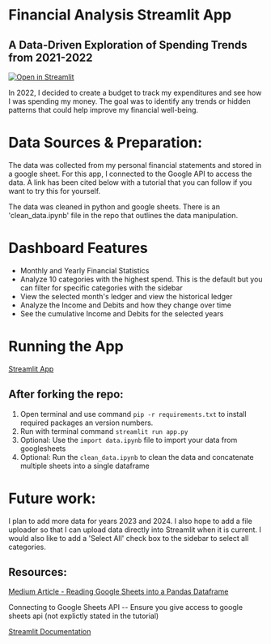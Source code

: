 # Financial Analysis Streamlit App
## A Data-Driven Exploration of Spending Trends from 2021-2022
[![Open in Streamlit](https://static.streamlit.io/badges/streamlit_badge_black_white.svg)](https://financial-analysis.streamlit.app/)

In 2022, I decided to create a budget to track my expenditures and see how I was spending my money. The goal was to identify any trends or hidden patterns that could help improve my financial well-being. 

# Data Sources & Preparation:
The data was collected from my personal financial statements and stored in a google sheet. For this app, I connected to the Google API to access the data. A link has been cited below with a tutorial that you can follow if you want to try this for yourself. 

The data was cleaned in python and google sheets. There is an 'clean_data.ipynb' file in the repo that outlines the data manipulation.

# Dashboard Features
- Monthly and Yearly Financial Statistics
- Analyze 10 categories with the highest spend. This is the default but you can filter for specific categories with the sidebar 
- View the selected month's ledger and view the historical ledger 
- Analyze the Income and Debits and how they change over time
- See the cumulative Income and Debits for the selected years 

# Running the App
[Streamlit App](https://financial-analysis.streamlit.app/)

## After forking the repo: 
1. Open terminal and use command `pip -r requirements.txt` to install required packages an version numbers. 
2. Run with terminal command `streamlit run app.py`
3. Optional: Use the `import data.ipynb` file to import your data from googlesheets
4. Optional: Run the `clean_data.ipynb` to clean the data and concatenate multiple sheets into a single dataframe

# Future work:
I plan to add more data for years 2023 and 2024. I also hope to add a file uploader so that I can upload data directly into Streamlit when it is current.
I would also like to add a 'Select All' check box to the sidebar to select all categories.

## Resources: 
[Medium Article - Reading Google Sheets into a Pandas Dataframe](https://medium.com/@vince.shields913/reading-google-sheets-into-a-pandas-dataframe-with-gspread-and-oauth2-375b932be7bf)

Connecting to Google Sheets API -- Ensure you give access to google sheets api (not explictly stated in the tutorial)

[Streamlit Documentation](https://docs.streamlit.io/)
